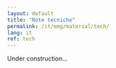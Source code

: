 ```yaml
---
layout: default
title: "Note tecniche"
permalink: /it/emg/material/tech/
lang: it
ref: tech
---
```


Under construction...